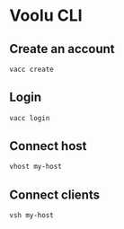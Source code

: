 # Voolu CLI

## Create an account

```bash
vacc create
```

## Login

```bash
vacc login
```

## Connect host

```bash
vhost my-host
```

## Connect clients

```bash
vsh my-host
```
